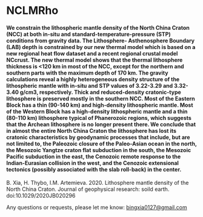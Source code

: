 # NCLMRho
#### We constrain the lithospheric mantle density of the North China Craton (NCC) at both in-situ and standard-temperature-pressure (STP) conditions from gravity data. The Lithosphere- Asthenosphere Boundary (LAB) depth is constrained by our new thermal model which is based on a new regional heat flow dataset and a recent regional crustal model NCcrust. The new thermal model shows that the thermal lithosphere thickness is <120 km in most of the NCC, except for the northern and southern parts with the maximum depth of 170 km. The gravity calculations reveal a highly heterogeneous density structure of the lithospheric mantle with in-situ and STP values of 3.22-3.29 and 3.32-3.40 g/cm3, respectively. Thick and reduced-density cratonic-type lithosphere is preserved mostly in the southern NCC. Most of the Eastern Block has a thin (90-140 km) and high-density lithospheric mantle. Most of the Western Block has a high-density lithospheric mantle and a thin (80-110 km) lithosphere typical of Phanerozoic regions, which suggests that the Archean lithosphere is no longer present there. We conclude that in almost the entire North China Craton the lithosphere has lost its cratonic characteristics by geodynamic processes that include, but are not limited to, the Paleozoic closure of the Paleo-Asian ocean in the north, the Mesozoic Yangtze craton flat subduction in the south, the Mesozoic Pacific subduction in the east, the Cenozoic remote response to the Indian-Eurasian collision in the west, and the Cenozoic extensional tectonics (possibly associated with the slab roll-back) in the center.


B. Xia, H. Thybo, I.M. Artemieva. 2020. Lithosphere mantle density of the North China Craton. Journal of geophysical research: soild earth. doi:10.1029/2020JB020296

Any questions or requests, please let me know: bingxia0127@gmail.com

